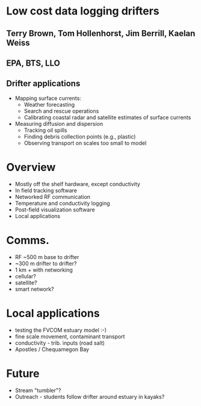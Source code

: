 # Low cost data logging drifters

## Terry Brown, Tom Hollenhorst, Jim Berrill, Kaelan Weiss

## EPA, BTS, LLO



<!-- .slide: data-state="hide-head" -->
<!-- .slide: data-background="img/g2.png" data-background-size="auto" -->



<!-- .slide: data-state="hide-head" -->
<!-- .slide: data-background="img/g0.png" data-background-size="auto" -->



<!-- .slide: data-state="hide-head" -->
<!-- .slide: data-background="img/g1.png" data-background-size="auto" -->



## Drifter applications

- Mapping surface currents:
  - Weather forecasting
  - Search and rescue operations
  - Calibrating coastal radar and satellite estimates of surface currents
- Measuring diffusion and dispersion
  - Tracking oil spills
  - Finding debris collection points (e.g., plastic)
  - Observing transport on scales too small to model



<!-- .slide: data-state="hide-head" -->
<!-- .slide: data-background="img/Capture.PNG" data-background-size="auto" -->



<!-- .slide: data-state="hide-head" -->
<!-- .slide: data-background="img/Capture1.PNG" data-background-size="auto" -->



# Overview

- Mostly off the shelf hardware, except conductivity
- In field tracking software
- Networked RF communication
- Temperature and conductivity logging
- Post-field visualization software
- Local applications



<!-- .slide: data-state="hide-head" -->
<!-- .slide: data-background="img/pybv10b-pinout.jpg" data-background-size="auto" -->



<!-- .slide: data-state="hide-head" -->
<!-- .slide: data-background="img/xbee-s2c-digimesh-2-4.jpg" data-background-size="auto" -->



<!-- .slide: data-state="hide-head" -->
<!-- .slide: data-background="img/746-08.jpg" data-background-size="auto" -->



# Comms.

- RF ~500 m base to drifter
- ~300 m drifter to drifter?
- 1 km + with networking
- cellular?
- satellite?
- smart network?



# Local applications

- testing the FVCOM estuary model :-)
- fine scale movement, contaminant transport
- conductivity - trib. inputs (road salt)
- Apostles / Chequamegon Bay

# Future

- Stream "tumbler"?
- Outreach - students follow drifter around estuary in kayaks?
